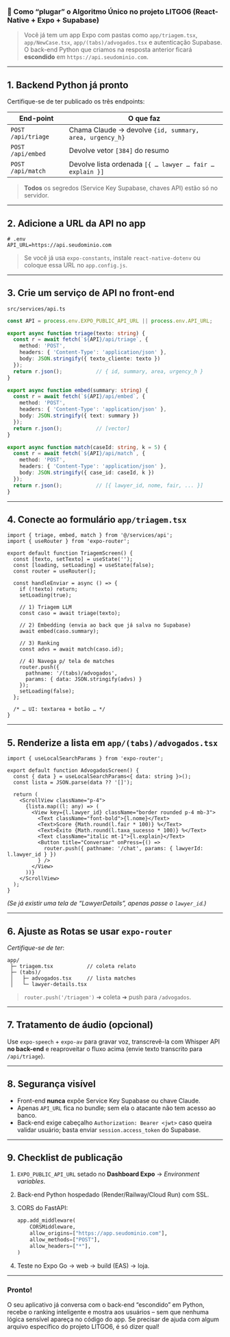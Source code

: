 ### 🔧 Como “plugar” o Algoritmo Único no **projeto LITGO6** (React-Native + Expo + Supabase)

> Você já tem um app Expo com pastas como
> `app/triagem.tsx`, `app/NewCase.tsx`, `app/(tabs)/advogados.tsx` e autenticação Supabase.
> O back-end Python que criamos na resposta anterior ficará **escondido** em `https://api.seudominio.com`.

---

## 1.  Backend Python já pronto

Certifique-se de ter publicado os três endpoints:

| End-point          | O que faz                                                |
| ------------------ | -------------------------------------------------------- |
| `POST /api/triage` | Chama Claude → devolve `{id, summary, area, urgency_h}`  |
| `POST /api/embed`  | Devolve vetor `[384]` do resumo                          |
| `POST /api/match`  | Devolve lista ordenada `[{ … lawyer … fair … explain }]` |

> **Todos** os segredos (Service Key Supabase, chaves API) estão só no servidor.

---

## 2.  Adicione a URL da API no app

```
# .env
API_URL=https://api.seudominio.com
```

> Se você já usa `expo-constants`, instale `react-native-dotenv` ou coloque essa URL no `app.config.js`.

---

## 3.  Crie um **serviço de API** no front-end

`src/services/api.ts`

```ts
const API = process.env.EXPO_PUBLIC_API_URL || process.env.API_URL;

export async function triage(texto: string) {
  const r = await fetch(`${API}/api/triage`, {
    method: 'POST',
    headers: { 'Content-Type': 'application/json' },
    body: JSON.stringify({ texto_cliente: texto })
  });
  return r.json();           // { id, summary, area, urgency_h }
}

export async function embed(summary: string) {
  const r = await fetch(`${API}/api/embed`, {
    method: 'POST',
    headers: { 'Content-Type': 'application/json' },
    body: JSON.stringify({ text: summary })
  });
  return r.json();           // [vector]
}

export async function match(caseId: string, k = 5) {
  const r = await fetch(`${API}/api/match`, {
    method: 'POST',
    headers: { 'Content-Type': 'application/json' },
    body: JSON.stringify({ case_id: caseId, k })
  });
  return r.json();           // [{ lawyer_id, nome, fair, ... }]
}
```

---

## 4.  Conecte ao formulário **`app/triagem.tsx`**

```tsx
import { triage, embed, match } from '@/services/api';
import { useRouter } from 'expo-router';

export default function TriagemScreen() {
  const [texto, setTexto] = useState('');
  const [loading, setLoading] = useState(false);
  const router = useRouter();

  const handleEnviar = async () => {
    if (!texto) return;
    setLoading(true);

    // 1) Triagem LLM
    const caso = await triage(texto);

    // 2) Embedding (envia ao back que já salva no Supabase)
    await embed(caso.summary);

    // 3) Ranking
    const advs = await match(caso.id);

    // 4) Navega p/ tela de matches
    router.push({
      pathname: '/(tabs)/advogados',
      params: { data: JSON.stringify(advs) }
    });
    setLoading(false);
  };

  /* … UI: textarea + botão … */
}
```

---

## 5.  Renderize a lista em **`app/(tabs)/advogados.tsx`**

```tsx
import { useLocalSearchParams } from 'expo-router';

export default function AdvogadosScreen() {
  const { data } = useLocalSearchParams<{ data: string }>();
  const lista = JSON.parse(data ?? '[]');

  return (
    <ScrollView className="p-4">
      {lista.map((l: any) => (
        <View key={l.lawyer_id} className="border rounded p-4 mb-3">
          <Text className="font-bold">{l.nome}</Text>
          <Text>Score {Math.round(l.fair * 100)} %</Text>
          <Text>Êxito {Math.round(l.taxa_sucesso * 100)} %</Text>
          <Text className="italic mt-1">{l.explain}</Text>
          <Button title="Conversar" onPress={() =>
            router.push({ pathname: '/chat', params: { lawyerId: l.lawyer_id } })
          } />
        </View>
      ))}
    </ScrollView>
  );
}
```

*(Se já existir uma tela de “LawyerDetails”, apenas passe o `lawyer_id`.)*

---

## 6.  Ajuste as Rotas se usar `expo-router`

*Certifique-se de ter*:

```
app/
 ├─ triagem.tsx           // coleta relato
 ├─ (tabs)/
 │   ├─ advogados.tsx     // lista matches
 │   └─ lawyer-details.tsx
```

> `router.push('/triagem')` ➜ coleta ➜ push para `/advogados`.

---

## 7.  Tratamento de áudio (opcional)

Use `expo-speech` + `expo-av` para gravar voz, transcrevê-la com Whisper API **no back-end** e reaproveitar o fluxo acima (envie texto transcrito para `/api/triage`).

---

## 8.  Segurança visível

* Front-end **nunca** expõe Service Key Supabase ou chave Claude.
* Apenas `API_URL` fica no bundle; sem ela o atacante não tem acesso ao banco.
* Back-end exige cabeçalho `Authorization: Bearer <jwt>` caso queira validar usuário; basta enviar `session.access_token` do Supabase.

---

## 9.  Checklist de publicação

1. `EXPO_PUBLIC_API_URL` setado no **Dashboard Expo** → *Environment variables*.
2. Back-end Python hospedado (Render/Railway/Cloud Run) com SSL.
3. CORS do FastAPI:

   ```py
   app.add_middleware(
       CORSMiddleware,
       allow_origins=["https://app.seudominio.com"],
       allow_methods=["POST"],
       allow_headers=["*"],
   )
   ```
4. Teste no Expo Go → web → build (EAS) → loja.

---

### Pronto!

O seu aplicativo já conversa com o back-end “escondido” em Python, recebe o ranking inteligente e mostra aos usuários – sem que nenhuma lógica sensível apareça no código do app. Se precisar de ajuda com algum arquivo específico do projeto LITGO6, é só dizer qual!
